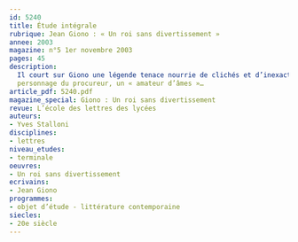 ```yaml
---
id: 5240
title: Étude intégrale
rubrique: Jean Giono : « Un roi sans divertissement »
annee: 2003
magazine: n°5 1er novembre 2003
pages: 45
description: 
  Il court sur Giono une légende tenace nourrie de clichés et d’inexactitudes. Une lecture rapide, quelques images partielles empruntées à l’œuvre, le décor de sa vie et de quelques-uns de ses livres ont accrédité une réputation d’écrivain régionaliste. Un autre Pagnol en quelque sorte, moins guilleret, plus sombre. Jugement aussi hâtif qu’inconsistant qu’une fréquentation un peu sérieuse de l’œuvre parvient sans mal à démentir. La lecture d’« Un roi sans divertissement » suffit à se faire à cette idée : Giono n’est pas un écrivain méridional friand de galéjades et d’exagérations ; il est l’incomparable observateur des comportements humains et, pour employer une expression qui revient dans ce roman, appliquée au
  personnage du procureur, un « amateur d’âmes »…
article_pdf: 5240.pdf
magazine_special: Giono : Un roi sans divertissement
revue: L’école des lettres des lycées
auteurs:
- Yves Stalloni
disciplines:
- lettres
niveau_etudes:
- terminale
oeuvres:
- Un roi sans divertissement
ecrivains:
- Jean Giono
programmes:
- objet d’étude - littérature contemporaine
siecles:
- 20e siècle
---
```

